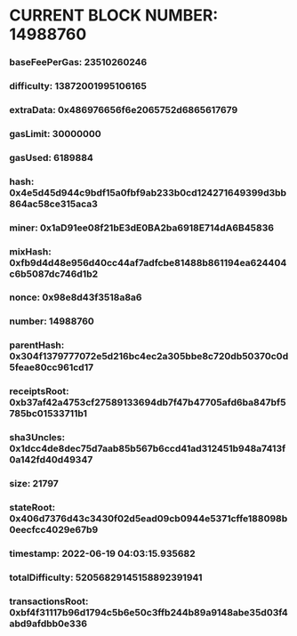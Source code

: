 # CURRENT BLOCK NUMBER: 14988760

### baseFeePerGas: 23510260246
### difficulty: 13872001995106165
### extraData: 0x486976656f6e2065752d6865617679
### gasLimit: 30000000
### gasUsed: 6189884
### hash: 0x4e5d45d944c9bdf15a0fbf9ab233b0cd124271649399d3bb864ac58ce315aca3
### miner: 0x1aD91ee08f21bE3dE0BA2ba6918E714dA6B45836
### mixHash: 0xfb9d4d48e956d40cc44af7adfcbe81488b861194ea624404c6b5087dc746d1b2
### nonce: 0x98e8d43f3518a8a6
### number: 14988760
### parentHash: 0x304f1379777072e5d216bc4ec2a305bbe8c720db50370c0d5feae80cc961cd17
### receiptsRoot: 0xb37af42a4753cf27589133694db7f47b47705afd6ba847bf5785bc01533711b1
### sha3Uncles: 0x1dcc4de8dec75d7aab85b567b6ccd41ad312451b948a7413f0a142fd40d49347
### size: 21797
### stateRoot: 0x406d7376d43c3430f02d5ead09cb0944e5371cffe188098b0eecfcc4029e67b9
### timestamp: 2022-06-19 04:03:15.935682
### totalDifficulty: 52056829145158892391941
### transactionsRoot: 0xbf4f31117b96d1794c5b6e50c3ffb244b89a9148abe35d03f4abd9afdbb0e336
